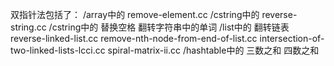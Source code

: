 双指针法包括了：
/array中的
remove-element.cc
/cstring中的
reverse-string.cc
/cstring中的
替换空格
翻转字符串中的单词
/list中的
翻转链表 reverse-linked-list.cc
remove-nth-node-from-end-of-list.cc
intersection-of-two-linked-lists-lcci.cc
spiral-matrix-ii.cc
/hashtable中的
三数之和 
四数之和